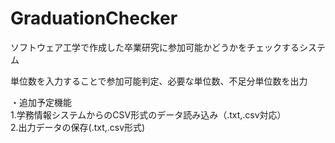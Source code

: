 # GraduationChecker
ソフトウェア工学で作成した卒業研究に参加可能かどうかをチェックするシステム

単位数を入力することで参加可能判定、必要な単位数、不足分単位数を出力  

・追加予定機能  
1.学務情報システムからのCSV形式のデータ読み込み（.txt,.csv対応）  
2.出力データの保存(.txt,.csv形式)
